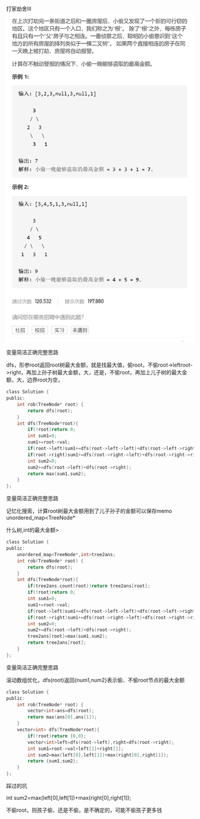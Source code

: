 打家劫舍III![img](image/1628831735422.png)

变量简洁正确完整思路

dfs，形参root返回root树最大金额，就是找最大值，偷root，不偷root->leftroot->right，再加上孙子树最大金额，大，还是，不偷root，再加上儿子树的最大金额，大，边界root为空，

```c
class Solution {
public:
    int rob(TreeNode* root) {
        return dfs(root);
    }
    int dfs(TreeNode*root){
        if(!root)return 0;
        int sum1=0;
        sum1+=root->val;
        if(root->left)sum1+=dfs(root->left->left)+dfs(root->left->right);
        if(root->right)sum1+=dfs(root->right->left)+dfs(root->right->right);
        int sum2=0;
        sum2+=dfs(root->left)+dfs(root->right);
        return max(sum1,sum2);
    }
};
```

变量简洁正确完整思路

记忆化搜索，计算root树最大金额用到了儿子孙子的金额可以保存memo unordered_map<TreeNode*

什么树,int的最大金额>



```c
class Solution {
public:
    unordered_map<TreeNode*,int>tree2ans;
    int rob(TreeNode* root) {
        return dfs(root);
    }
    int dfs(TreeNode*root){
        if(tree2ans.count(root))return tree2ans[root];
        if(!root)return 0;
        int sum1=0;
        sum1+=root->val;
        if(root->left)sum1+=dfs(root->left->left)+dfs(root->left->right);
        if(root->right)sum1+=dfs(root->right->left)+dfs(root->right->right);
        int sum2=0;
        sum2+=dfs(root->left)+dfs(root->right);
        tree2ans[root]=max(sum1,sum2);
        return tree2ans[root];
    }
};
```


变量简洁正确完整思路

滚动数组优化，dfs(root)返回{num1,num2}表示偷、不偷root节点的最大金额



```c
class Solution {
public:
    int rob(TreeNode* root) {
        vector<int>ans=dfs(root);
        return max(ans[0],ans[1]);
    }
    vector<int> dfs(TreeNode*root){
        if(!root)return {0,0};
        vector<int>left=dfs(root->left),right=dfs(root->right);
        int sum1=root->val+left[1]+right[1];
        int sum2=max(left[0],left[1])+max(right[0],right[1]);
        return {sum1,sum2};
    }
};
```



踩过的坑

 int sum2=max(left[0],left[1])+max(right[0],right[1]);

不偷root，则孩子偷、还是不偷，是不确定的，可能不偷孩子更多钱